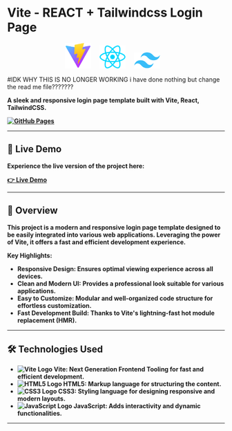 # Vite - REACT + Tailwindcss Login Page

<p align="center">
  <img src="vitelogo.svg" alt="Vite Logo" width="60"/> &nbsp;&nbsp;&nbsp;
  <img src="react.svg" alt="react Logo" width="60"/> &nbsp;&nbsp;&nbsp;
  <img src="tailwind.svg" alt="tailwind Logo" width="60"/> &nbsp;&nbsp;&nbsp;

</p>

<p align="center">

#IDK WHY THIS IS NO LONGER WORKING i have done nothing but change the read me file???????

  <strong>A sleek and responsive login page template built with Vite, React, TailwindCSS.
</p>

[![GitHub Pages](https://img.shields.io/badge/GitHub-Pages-blue)](https://jason-black.github.io/LoginPage-React-Component/)

---

## 🚀 Live Demo

Experience the live version of the project here:

**[👉 Live Demo](https://jason-black.github.io/vite-html-login/)**

---

## 📖 Overview

This project is a **modern and responsive login page template** designed to be easily integrated into various web applications. Leveraging the power of **Vite**, it offers a fast and efficient development experience.

**Key Highlights:**
- **Responsive Design:** Ensures optimal viewing experience across all devices.
- **Clean and Modern UI:** Provides a professional look suitable for various applications.
- **Easy to Customize:** Modular and well-organized code structure for effortless customization.
- **Fast Development Build:** Thanks to Vite's lightning-fast hot module replacement (HMR).

---

## 🛠️ Technologies Used

- <img src="vite-logo.svg" alt="Vite Logo" width="20"/> **Vite**: Next Generation Frontend Tooling for fast and efficient development.
- <img src="html5-logo.svg" alt="HTML5 Logo" width="20"/> **HTML5**: Markup language for structuring the content.
- <img src="css3-logo.svg" alt="CSS3 Logo" width="20"/> **CSS3**: Styling language for designing responsive and modern layouts.
- <img src="javascript-logo.svg" alt="JavaScript Logo" width="20"/> **JavaScript**: Adds interactivity and dynamic functionalities.

---
